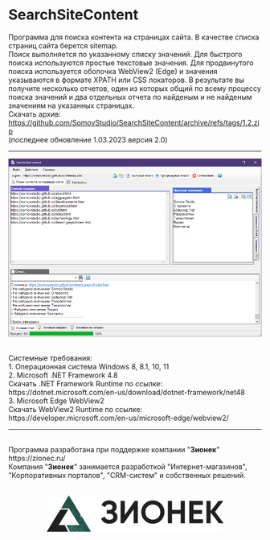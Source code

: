 # SearchSiteContent
Программа для поиска контента на страницах сайта. В качестве списка страниц сайта берется sitemap.
<br>
Поиск выполняется по указанному списку значений. 
Для быстрого поиска используются простые текстовые значения. 
Для продвинутого поиска используется оболочка WebView2 (Edge) и значения указываются в формате XPATH или CSS локаторов.
В результате вы получите несколько отчетов, один из которых общий по всему процессу поиска значений 
и два отдельных отчета по найденым и не найденым значениям на указанных страницах.
<br>
Скачать архив: https://github.com/SomovStudio/SearchSiteContent/archive/refs/tags/1.2.zip
<br>
(последнее обновление 1.03.2023 версия 2.0)
<hr>
<p align="center">
  <img src="https://github.com/SomovStudio/SearchSiteContent/blob/main/SearchSiteContent.v2/SearchSiteContent/img/screenshot.png">
</p>
<br>
Системные требования:
<br>1. Операционная система Windows 8, 8.1, 10, 11
<br>2. Microsoft .NET Framework 4.8
<br>Скачать .NET Framework Runtime по ссылке: https://dotnet.microsoft.com/en-us/download/dotnet-framework/net48
<br>3. Microsoft Edge WebView2
<br>Скачать WebView2 Runtime по ссылке: https://developer.microsoft.com/en-us/microsoft-edge/webview2/
<br>
<hr>
<br>Программа разработана при поддержке компании "<b>Зионек</b>" https://zionec.ru/
<br>Компания "<b>Зионек</b>" занимается разработкой "Интернет-магазинов", "Корпоративных порталов", "CRM-систем" и собственных решений.
<br><br>
<p align="center">
  <img src="https://github.com/SomovStudio/Hat/blob/main/Img/partners/companyzionec.png">
</p>